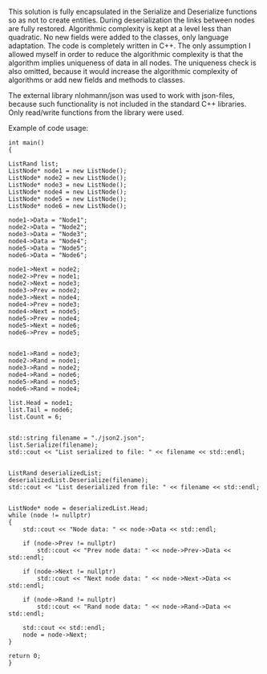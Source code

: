 This solution is fully encapsulated in the Serialize and Deserialize functions so as not to create entities. 
During deserialization the links between nodes are fully restored. 
Algorithmic complexity is kept at a level less than quadratic.
No new fields were added to the classes, only language adaptation. The code is completely written in C++. 
The only assumption I allowed myself in order to reduce the algorithmic complexity is that the algorithm implies uniqueness of data in all nodes. 
The uniqueness check is also omitted, because it would increase the algorithmic complexity of algorithms or add new fields and methods to classes. 

The external library nlohmann/json was used to work with json-files, because such functionality is not included in the standard C++ libraries.
Only read/write functions from the library were used.

Example of code usage:

	int main()
	{

    ListRand list;
    ListNode* node1 = new ListNode();
    ListNode* node2 = new ListNode();
    ListNode* node3 = new ListNode();
    ListNode* node4 = new ListNode();
    ListNode* node5 = new ListNode();
    ListNode* node6 = new ListNode();

    node1->Data = "Node1";
    node2->Data = "Node2";
    node3->Data = "Node3";
    node4->Data = "Node4";
    node5->Data = "Node5";
    node6->Data = "Node6";

    node1->Next = node2;
    node2->Prev = node1;
    node2->Next = node3;
    node3->Prev = node2;
    node3->Next = node4;
    node4->Prev = node3;
    node4->Next = node5;
    node5->Prev = node4;
    node5->Next = node6;
    node6->Prev = node5;
    

    node1->Rand = node3;
    node2->Rand = node1;
    node3->Rand = node2;
    node4->Rand = node6;
    node5->Rand = node5;
    node6->Rand = node4;

    list.Head = node1;
    list.Tail = node6;
    list.Count = 6;


    std::string filename = "./json2.json";
    list.Serialize(filename);
    std::cout << "List serialized to file: " << filename << std::endl;


    ListRand deserializedList;
    deserializedList.Deserialize(filename);
    std::cout << "List deserialized from file: " << filename << std::endl;


    ListNode* node = deserializedList.Head;
    while (node != nullptr)
    {
        std::cout << "Node data: " << node->Data << std::endl;

        if (node->Prev != nullptr)
            std::cout << "Prev node data: " << node->Prev->Data << std::endl;

        if (node->Next != nullptr)
            std::cout << "Next node data: " << node->Next->Data << std::endl;

        if (node->Rand != nullptr)
            std::cout << "Rand node data: " << node->Rand->Data << std::endl;

        std::cout << std::endl;
        node = node->Next;
    }

    return 0;
	}
